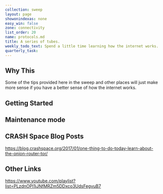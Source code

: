 ```yaml
---
collection: sweep
layout: page
showonindexas: none
easy_win: false
zone: connectivity
list_order: 20
name: protocols.md
title: A series of tubes.
weekly_todo_text: Spend a little time learning how the internet works.
quarterly_task:
---
```

## Why This

Some of the tips provided here in the sweep and other places will just make more sense if you have a better sense of how the internet works.

## Getting Started

## Maintenance mode

## CRASH Space Blog Posts

<https://blog.crashspace.org/2017/01/one-thing-to-do-today-learn-about-the-onion-router-tor/>

## Other Links

<https://www.youtube.com/playlist?list=PLzdnOPI1iJNfMRZm5DDxco3UdsFegvuB7>

